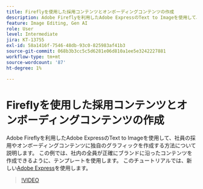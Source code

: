 ```yaml
---
title: Fireflyを使用した採用コンテンツとオンボーディングコンテンツの作成
description: Adobe Fireflyを利用したAdobe ExpressのText to Imageを使用して、社員の採用やオンボーディングコンテンツに独自のグラフィックを作成する方法について説明します
feature: Image Editing, Gen AI
role: User
level: Intermediate
jira: KT-13755
exl-id: 58a1416f-7546-48db-93c0-825983af41b3
source-git-commit: 068b3b3cc5c5d6281e06d810a1ee5e3242227881
workflow-type: tm+mt
source-wordcount: '87'
ht-degree: 1%

---
```


# Fireflyを使用した採用コンテンツとオンボーディングコンテンツの作成

Adobe Fireflyを利用したAdobe ExpressのText to Imageを使用して、社員の採用やオンボーディングコンテンツに独自のグラフィックを作成する方法について説明します。 この例では、社内の全員が正確にブランドに沿ったコンテンツを作成できるように、テンプレートを使用します。 このチュートリアルでは、新しい[Adobe Express](https://www.adobe.com/express/)を使用します。

>[!VIDEO](https://video.tv.adobe.com/v/3444261?quality=12&learn=on&hidetitle=true&captions=jpn)
